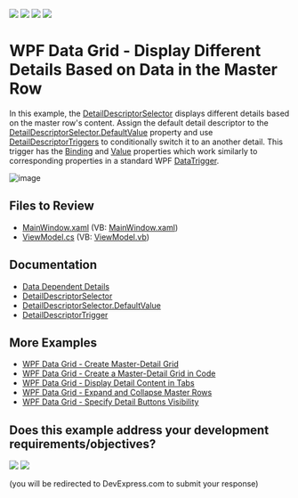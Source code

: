 <!-- default badges list -->
![](https://img.shields.io/endpoint?url=https://codecentral.devexpress.com/api/v1/VersionRange/128653562/22.2.2%2B)
[![](https://img.shields.io/badge/Open_in_DevExpress_Support_Center-FF7200?style=flat-square&logo=DevExpress&logoColor=white)](https://supportcenter.devexpress.com/ticket/details/T590724)
[![](https://img.shields.io/badge/📖_How_to_use_DevExpress_Examples-e9f6fc?style=flat-square)](https://docs.devexpress.com/GeneralInformation/403183)
[![](https://img.shields.io/badge/💬_Leave_Feedback-feecdd?style=flat-square)](#does-this-example-address-your-development-requirementsobjectives)
<!-- default badges end -->

# WPF Data Grid - Display Different Details Based on Data in the Master Row

In this example, the [DetailDescriptorSelector](https://docs.devexpress.com/WPF/DevExpress.Xpf.Grid.DetailDescriptorSelector) displays different details based on the master row's content. Assign the default detail descriptor to the [DetailDescriptorSelector.DefaultValue](https://docs.devexpress.com/WPF/DevExpress.Xpf.Grid.DetailDescriptorSelector.DefaultValue) property and use [DetailDescriptorTriggers](https://docs.devexpress.com/WPF/DevExpress.Xpf.Grid.DetailDescriptorTrigger) to conditionally switch it to an another detail. This trigger has the [Binding](https://docs.devexpress.com/WPF/DevExpress.Xpf.DXBinding.DXTriggerBase.Binding) and [Value](https://docs.devexpress.com/WPF/DevExpress.Xpf.DXBinding.DXTriggerBase.Value) properties which work similarly to corresponding properties in a standard WPF [DataTrigger](https://learn.microsoft.com/en-us/dotnet/api/system.windows.datatrigger).

![image](https://user-images.githubusercontent.com/65009440/208456967-be612ce5-5aa0-4989-8b93-8c64d29fc85d.png)

## Files to Review

* [MainWindow.xaml](./CS/WpfApp30/MainWindow.xaml) (VB: [MainWindow.xaml](./VB/WpfApp30/MainWindow.xaml))
* [ViewModel.cs](./CS/WpfApp30/ViewModel.cs) (VB: [ViewModel.vb](./VB/WpfApp30/ViewModel.vb))

## Documentation

* [Data Dependent Details](https://docs.devexpress.com/WPF/119850/controls-and-libraries/data-grid/master-detail/data-dependent-details)
* [DetailDescriptorSelector](https://docs.devexpress.com/WPF/DevExpress.Xpf.Grid.DetailDescriptorSelector)
* [DetailDescriptorSelector.DefaultValue](https://docs.devexpress.com/WPF/DevExpress.Xpf.Grid.DetailDescriptorSelector.DefaultValue)
* [DetailDescriptorTrigger](https://docs.devexpress.com/WPF/DevExpress.Xpf.Grid.DetailDescriptorTrigger)

## More Examples

* [WPF Data Grid - Create Master-Detail Grid](https://github.com/DevExpress-Examples/wpf-data-grid-create-master-detail-grid)
* [WPF Data Grid - Create a Master-Detail Grid in Code](https://github.com/DevExpress-Examples/wpf-data-grid-create-master-detail-grid-in-code)
* [WPF Data Grid - Display Detail Content in Tabs](https://github.com/DevExpress-Examples/wpf-data-grid-display-detail-content-in-tabs)
* [WPF Data Grid - Expand and Collapse Master Rows](https://github.com/DevExpress-Examples/expanding-and-collapsing-master-rows-e4044)
* [WPF Data Grid - Specify Detail Buttons Visibility](https://github.com/DevExpress-Examples/detail-buttons-visibility-e4050)
<!-- feedback -->
## Does this example address your development requirements/objectives?

[<img src="https://www.devexpress.com/support/examples/i/yes-button.svg"/>](https://www.devexpress.com/support/examples/survey.xml?utm_source=github&utm_campaign=wpf-data-grid-display-different-details-based-on-master-row-data&~~~was_helpful=yes) [<img src="https://www.devexpress.com/support/examples/i/no-button.svg"/>](https://www.devexpress.com/support/examples/survey.xml?utm_source=github&utm_campaign=wpf-data-grid-display-different-details-based-on-master-row-data&~~~was_helpful=no)

(you will be redirected to DevExpress.com to submit your response)
<!-- feedback end -->

